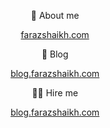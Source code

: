 <p align="center" >👻 About me</p>
<p align="center">  
    <a target="_blank" href="https://farazshaikh.com">farazshaikh.com</a>
</p>

<p align="center" >📖 Blog</p>
<p align="center">  
    <a target="_blank" href="https://blog.farazshaikh.com">blog.farazshaikh.com</a>
</p>

<p align="center" >👷‍♂️ Hire me</p>
<p align="center">  
    <a target="_blank"  href="https://mail.google.com/mail/u/0/?fs=1&to=farazzshaikh@gmail.com&su=About...&body=Hey%20Faraz,%20....&tf=cm">blog.farazshaikh.com</a>
</p>

